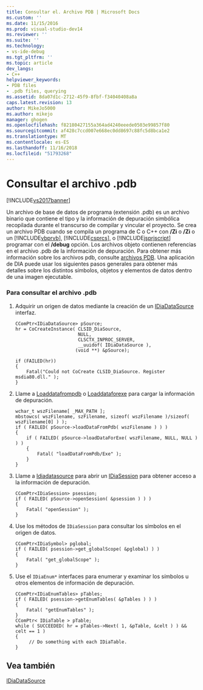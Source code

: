 ```yaml
---
title: Consultar el. Archivo PDB | Microsoft Docs
ms.custom: ''
ms.date: 11/15/2016
ms.prod: visual-studio-dev14
ms.reviewer: ''
ms.suite: ''
ms.technology:
- vs-ide-debug
ms.tgt_pltfrm: ''
ms.topic: article
dev_langs:
- C++
helpviewer_keywords:
- PDB files
- .pdb files, querying
ms.assetid: 8da07d1c-2712-45f9-8fbf-f34040408a8a
caps.latest.revision: 13
author: MikeJo5000
ms.author: mikejo
manager: ghogen
ms.openlocfilehash: f82180427155a364ad4240eeede0503e99857f80
ms.sourcegitcommit: af428c7ccd007e668ec0dd8697c88fc5d8bca1e2
ms.translationtype: MT
ms.contentlocale: es-ES
ms.lasthandoff: 11/16/2018
ms.locfileid: "51793268"
---
```

# <a name="querying-the-pdb-file"></a>Consultar el archivo .pdb
[!INCLUDE[vs2017banner](../../includes/vs2017banner.md)]

Un archivo de base de datos de programa (extensión .pdb) es un archivo binario que contiene el tipo y la información de depuración simbólica recopilada durante el transcurso de compilar y vincular el proyecto. Se crea un archivo PDB cuando se compila un programa de C o C++ con **/Zi** o **/Zi** o un [!INCLUDE[vbprvb](../../includes/vbprvb-md.md)], [!INCLUDE[csprcs](../../includes/csprcs-md.md)], o [!INCLUDE[jsprjscript](../../includes/jsprjscript-md.md)] programar con el **/debug** opción. Los archivos objeto contienen referencias en el archivo .pdb de la información de depuración. Para obtener más información sobre los archivos pdb, consulte [archivos PDB](http://msdn.microsoft.com/en-us/1761c84e-8c2c-4632-9649-b5f99964ed3f). Una aplicación de DIA puede usar los siguientes pasos generales para obtener más detalles sobre los distintos símbolos, objetos y elementos de datos dentro de una imagen ejecutable.  
  
### <a name="to-query-the-pdb-file"></a>Para consultar el archivo .pdb  
  
1.  Adquirir un origen de datos mediante la creación de un [IDiaDataSource](../../debugger/debug-interface-access/idiadatasource.md) interfaz.  
  
    ```cpp#  
    CComPtr<IDiaDataSource> pSource;  
    hr = CoCreateInstance( CLSID_DiaSource,  
                           NULL,  
                           CLSCTX_INPROC_SERVER,  
                           __uuidof( IDiaDataSource ),  
                          (void **) &pSource);  
  
    if (FAILED(hr))  
    {  
        Fatal("Could not CoCreate CLSID_DiaSource. Register msdia80.dll." );  
    }  
    ```  
  
2.  Llame a [Loaddatafrompdb](../../debugger/debug-interface-access/idiadatasource-loaddatafrompdb.md) o [Loaddataforexe](../../debugger/debug-interface-access/idiadatasource-loaddataforexe.md) para cargar la información de depuración.  
  
    ```cpp#  
    wchar_t wszFilename[ _MAX_PATH ];  
    mbstowcs( wszFilename, szFilename, sizeof( wszFilename )/sizeof( wszFilename[0] ) );  
    if ( FAILED( pSource->loadDataFromPdb( wszFilename ) ) )  
    {  
        if ( FAILED( pSource->loadDataForExe( wszFilename, NULL, NULL ) ) )  
        {  
            Fatal( "loadDataFromPdb/Exe" );  
        }  
    }  
    ```  
  
3.  Llame a [Idiadatasource](../../debugger/debug-interface-access/idiadatasource-opensession.md) para abrir un [IDiaSession](../../debugger/debug-interface-access/idiasession.md) para obtener acceso a la información de depuración.  
  
    ```cpp#  
    CComPtr<IDiaSession> psession;  
    if ( FAILED( pSource->openSession( &psession ) ) )   
    {  
        Fatal( "openSession" );  
    }  
    ```  
  
4.  Use los métodos de `IDiaSession` para consultar los símbolos en el origen de datos.  
  
    ```cpp#  
    CComPtr<IDiaSymbol> pglobal;  
    if ( FAILED( psession->get_globalScope( &pglobal) ) )  
    {  
        Fatal( "get_globalScope" );  
    }  
    ```  
  
5.  Use el `IDiaEnum*` interfaces para enumerar y examinar los símbolos u otros elementos de información de depuración.  
  
    ```cpp#  
    CComPtr<IDiaEnumTables> pTables;  
    if ( FAILED( psession->getEnumTables( &pTables ) ) )  
    {  
        Fatal( "getEnumTables" );  
    }  
    CComPtr< IDiaTable > pTable;  
    while ( SUCCEEDED( hr = pTables->Next( 1, &pTable, &celt ) ) && celt == 1 )  
    {  
         // Do something with each IDiaTable.  
    }  
    ```  
  
## <a name="see-also"></a>Vea también  
 [IDiaDataSource](../../debugger/debug-interface-access/idiadatasource.md)



